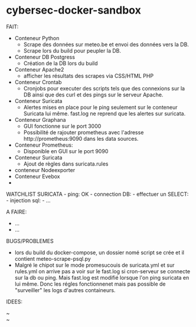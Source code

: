 # cybersec-docker-sandbox

FAIT:

- Conteneur Python
    - Scrape des données sur meteo.be et envoi des données vers la DB.
    - Scrape lors du build pour peupler la DB. 
- Conteneur DB Postgress
     - Création de la DB lors du build
- Conteneur Apache2
     - afficher les résultats des scrapes via CSS/HTML PHP
- Conteneur Crontab
     - Cronjobs pour executer des scripts tels que des connexions sur la DB ainsi que des curl et des pings sur le serveur Apache.
- Conteneur Suricata
     - Alertes mises en place pour le ping seulement sur le conteneur Suricata lui même. fast.log ne reprend que les alertes sur suricata. 
- Conteneur Graphana
     - GUI fonctionne sur le port 3000
     - Possibilité de rajouter prometheus avec l'adresse http://prometheus:9090 dans les data sources.
- Conteneur Prometheus:
     - Disponible en GUI sur le port 9090
- Conteneur Suricata
     - Ajout de règles dans suricata.rules
- conteneur Nodeexporter
- Conteneur Evebox
- 
 WATCHLIST SURICATA 
    - ping: OK
    - connection DB: 
    - effectuer un SELECT: 
    - injection sql: 
    - ... 


A FAIRE:
- ...
- ...


BUGS/PROBLEMES

- lors du build du docker-compose, un dossier nomé script se crée et il contient meteo-scrape-psql.py
- Malgré le chipot sur le mode promesucouis de suricata.yml et sur rules.yml on arrive pas a voir sur le fast.log si cron-serveur se connecte sur la db ou ping. Mais fast.log est modifié lorsque l'on ping suricata en lui même. Donc les régles fonctionnenet mais pas possible de "surveiller" les logs d'autres containeurs.

IDEES: 



~                                                                                                                                                                          
~                                

